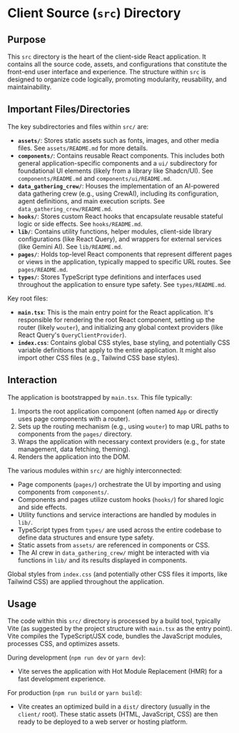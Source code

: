 # Client Source (`src`) Directory

## Purpose

This `src` directory is the heart of the client-side React application. It contains all the source code, assets, and configurations that constitute the front-end user interface and experience. The structure within `src` is designed to organize code logically, promoting modularity, reusability, and maintainability.

## Important Files/Directories

The key subdirectories and files within `src/` are:

- **`assets/`**: Stores static assets such as fonts, images, and other media files. See `assets/README.md` for more details.
- **`components/`**: Contains reusable React components. This includes both general application-specific components and a `ui/` subdirectory for foundational UI elements (likely from a library like Shadcn/UI). See `components/README.md` and `components/ui/README.md`.
- **`data_gathering_crew/`**: Houses the implementation of an AI-powered data gathering crew (e.g., using CrewAI), including its configuration, agent definitions, and main execution scripts. See `data_gathering_crew/README.md`.
- **`hooks/`**: Stores custom React hooks that encapsulate reusable stateful logic or side effects. See `hooks/README.md`.
- **`lib/`**: Contains utility functions, helper modules, client-side library configurations (like React Query), and wrappers for external services (like Gemini AI). See `lib/README.md`.
- **`pages/`**: Holds top-level React components that represent different pages or views in the application, typically mapped to specific URL routes. See `pages/README.md`.
- **`types/`**: Stores TypeScript type definitions and interfaces used throughout the application to ensure type safety. See `types/README.md`.

Key root files:

- **`main.tsx`**: This is the main entry point for the React application. It's responsible for rendering the root React component, setting up the router (likely `wouter`), and initializing any global context providers (like React Query's `QueryClientProvider`).
- **`index.css`**: Contains global CSS styles, base styling, and potentially CSS variable definitions that apply to the entire application. It might also import other CSS files (e.g., Tailwind CSS base styles).

## Interaction

The application is bootstrapped by `main.tsx`. This file typically:
1. Imports the root application component (often named `App` or directly uses page components with a router).
2. Sets up the routing mechanism (e.g., using `wouter`) to map URL paths to components from the `pages/` directory.
3. Wraps the application with necessary context providers (e.g., for state management, data fetching, theming).
4. Renders the application into the DOM.

The various modules within `src/` are highly interconnected:
- Page components (`pages/`) orchestrate the UI by importing and using components from `components/`.
- Components and pages utilize custom hooks (`hooks/`) for shared logic and side effects.
- Utility functions and service interactions are handled by modules in `lib/`.
- TypeScript types from `types/` are used across the entire codebase to define data structures and ensure type safety.
- Static assets from `assets/` are referenced in components or CSS.
- The AI crew in `data_gathering_crew/` might be interacted with via functions in `lib/` and its results displayed in components.

Global styles from `index.css` (and potentially other CSS files it imports, like Tailwind CSS) are applied throughout the application.

## Usage

The code within this `src/` directory is processed by a build tool, typically Vite (as suggested by the project structure with `main.tsx` as the entry point). Vite compiles the TypeScript/JSX code, bundles the JavaScript modules, processes CSS, and optimizes assets.

During development (`npm run dev` or `yarn dev`):
- Vite serves the application with Hot Module Replacement (HMR) for a fast development experience.

For production (`npm run build` or `yarn build`):
- Vite creates an optimized build in a `dist/` directory (usually in the `client/` root). These static assets (HTML, JavaScript, CSS) are then ready to be deployed to a web server or hosting platform.
